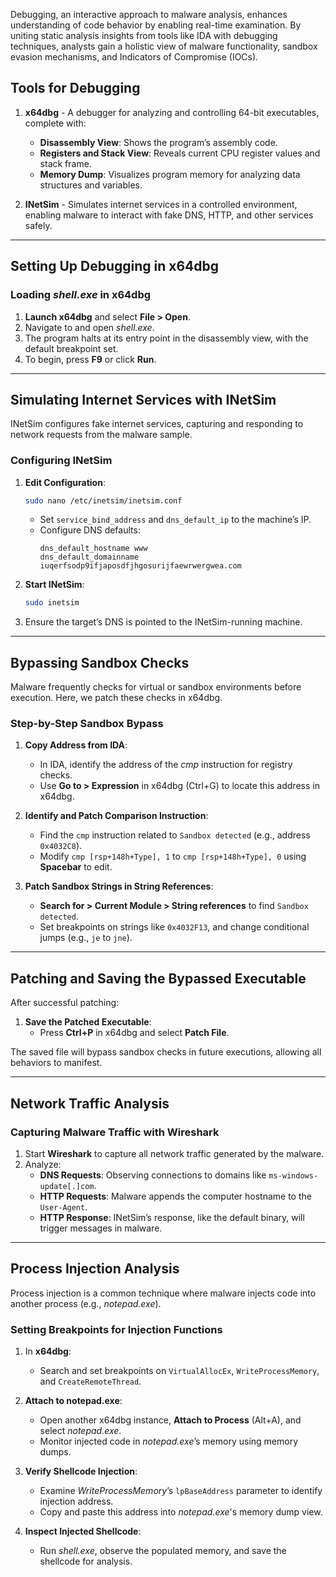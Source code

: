 Debugging, an interactive approach to malware analysis, enhances understanding of code behavior by enabling real-time examination. By uniting static analysis insights from tools like IDA with debugging techniques, analysts gain a holistic view of malware functionality, sandbox evasion mechanisms, and Indicators of Compromise (IOCs).

## Tools for Debugging

1. **x64dbg** - A debugger for analyzing and controlling 64-bit executables, complete with:
   - **Disassembly View**: Shows the program’s assembly code.
   - **Registers and Stack View**: Reveals current CPU register values and stack frame.
   - **Memory Dump**: Visualizes program memory for analyzing data structures and variables.

2. **INetSim** - Simulates internet services in a controlled environment, enabling malware to interact with fake DNS, HTTP, and other services safely.

---

## Setting Up Debugging in x64dbg

### Loading *shell.exe* in x64dbg

1. **Launch x64dbg** and select **File > Open**.
2. Navigate to and open *shell.exe*.
3. The program halts at its entry point in the disassembly view, with the default breakpoint set.
4. To begin, press **F9** or click **Run**.

---

## Simulating Internet Services with INetSim

INetSim configures fake internet services, capturing and responding to network requests from the malware sample.

### Configuring INetSim

1. **Edit Configuration**:
   ```bash
   sudo nano /etc/inetsim/inetsim.conf
   ```
   - Set `service_bind_address` and `dns_default_ip` to the machine’s IP.
   - Configure DNS defaults:
     ```plaintext
     dns_default_hostname www
     dns_default_domainname iuqerfsodp9ifjaposdfjhgosurijfaewrwergwea.com
     ```

2. **Start INetSim**:
   ```bash
   sudo inetsim
   ```

3. Ensure the target’s DNS is pointed to the INetSim-running machine.

---

## Bypassing Sandbox Checks

Malware frequently checks for virtual or sandbox environments before execution. Here, we patch these checks in x64dbg.

### Step-by-Step Sandbox Bypass

1. **Copy Address from IDA**:
   - In IDA, identify the address of the *cmp* instruction for registry checks.
   - Use **Go to > Expression** in x64dbg (Ctrl+G) to locate this address in x64dbg.

2. **Identify and Patch Comparison Instruction**:
   - Find the `cmp` instruction related to `Sandbox detected` (e.g., address `0x4032C8`).
   - Modify `cmp [rsp+148h+Type], 1` to `cmp [rsp+148h+Type], 0` using **Spacebar** to edit.
   
3. **Patch Sandbox Strings in String References**:
   - **Search for > Current Module > String references** to find `Sandbox detected`.
   - Set breakpoints on strings like `0x4032F13`, and change conditional jumps (e.g., `je` to `jne`).

---

## Patching and Saving the Bypassed Executable

After successful patching:
1. **Save the Patched Executable**:
   - Press **Ctrl+P** in x64dbg and select **Patch File**.

The saved file will bypass sandbox checks in future executions, allowing all behaviors to manifest.

---

## Network Traffic Analysis

### Capturing Malware Traffic with Wireshark

1. Start **Wireshark** to capture all network traffic generated by the malware.
2. Analyze:
   - **DNS Requests**: Observing connections to domains like `ms-windows-update[.]com`.
   - **HTTP Requests**: Malware appends the computer hostname to the `User-Agent`.
   - **HTTP Response**: INetSim’s response, like the default binary, will trigger messages in malware.

---

## Process Injection Analysis

Process injection is a common technique where malware injects code into another process (e.g., *notepad.exe*).

### Setting Breakpoints for Injection Functions

1. In **x64dbg**:
   - Search and set breakpoints on `VirtualAllocEx`, `WriteProcessMemory`, and `CreateRemoteThread`.

2. **Attach to notepad.exe**:
   - Open another x64dbg instance, **Attach to Process** (Alt+A), and select *notepad.exe*.
   - Monitor injected code in *notepad.exe*’s memory using memory dumps.

3. **Verify Shellcode Injection**:
   - Examine *WriteProcessMemory*’s `lpBaseAddress` parameter to identify injection address.
   - Copy and paste this address into *notepad.exe*'s memory dump view.

4. **Inspect Injected Shellcode**:
   - Run *shell.exe*, observe the populated memory, and save the shellcode for analysis.